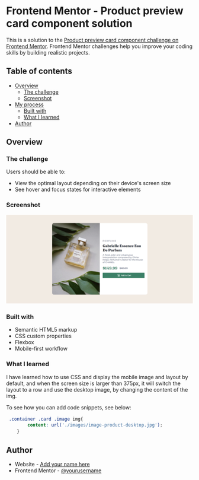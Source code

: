 # Frontend Mentor - Product preview card component solution

This is a solution to the [Product preview card component challenge on Frontend Mentor](https://www.frontendmentor.io/challenges/product-preview-card-component-GO7UmttRfa). Frontend Mentor challenges help you improve your coding skills by building realistic projects. 

## Table of contents

- [Overview](#overview)
  - [The challenge](#the-challenge)
  - [Screenshot](#screenshot)
- [My process](#my-process)
  - [Built with](#built-with)
  - [What I learned](#what-i-learned)
- [Author](#author)

## Overview

### The challenge

Users should be able to:

- View the optimal layout depending on their device's screen size
- See hover and focus states for interactive elements

### Screenshot

![](./design/Product%20card%20Desktop.png)



### Built with

- Semantic HTML5 markup
- CSS custom properties
- Flexbox
- Mobile-first workflow

### What I learned

I have learned how to use CSS and display the mobile image and layout by default, and when the screen size is larger than 375px, it will switch the layout to a row and use the desktop image, by 
changing the content of the img.

To see how you can add code snippets, see below:

```css
 .container .card .image img{
        content: url('./images/image-product-desktop.jpg');
    }
```


## Author

- Website - [Add your name here](bamfa-portfolio.vercel)
- Frontend Mentor - [@yourusername](https://www.frontendmentor.io/profile/BCEESAY10)
